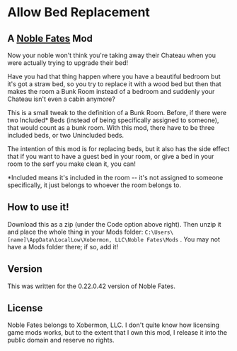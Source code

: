 # Allow Bed Replacement

## A [Noble Fates](https://noblefates.com) Mod

Now your noble won't think you're taking away their Chateau when you were
actually trying to upgrade their bed!

Have you had that thing happen where you have a beautiful bedroom but it's got
a straw bed, so you try to replace it with a wood bed but then that makes the
room a Bunk Room instead of a bedroom and suddenly your Chateau isn't even a
cabin anymore?

This is a small tweak to the definition of a Bunk Room. Before, if there were
two Included* Beds (instead of being specifically assigned to
someone), that would count as a bunk room. With this mod, there have to be
three included beds, or two Unincluded beds.

The intention of this mod is for replacing beds, but it also has the side
effect that if you want to have a guest bed in your room, or give a bed in your
room to the serf you make clean it, you can!

*Included means it's included in the room -- it's not assigned to someone specifically, it just belongs to whoever the room belongs to.

## How to use it!

Download this as a zip (under the Code option above right). Then unzip it and place the whole thing in your Mods folder: `C:\Users\[name]\AppData\LocalLow\Xobermon, LLC\Noble Fates\Mods` . You may not have a Mods folder there; if so, add it!

## Version
This was written for the 0.22.0.42 version of Noble Fates.

## License
Noble Fates belongs to Xobermon, LLC. I don't quite know how licensing game
mods works, but to the extent that I own this mod, I release it into the
public domain and reserve no rights.
